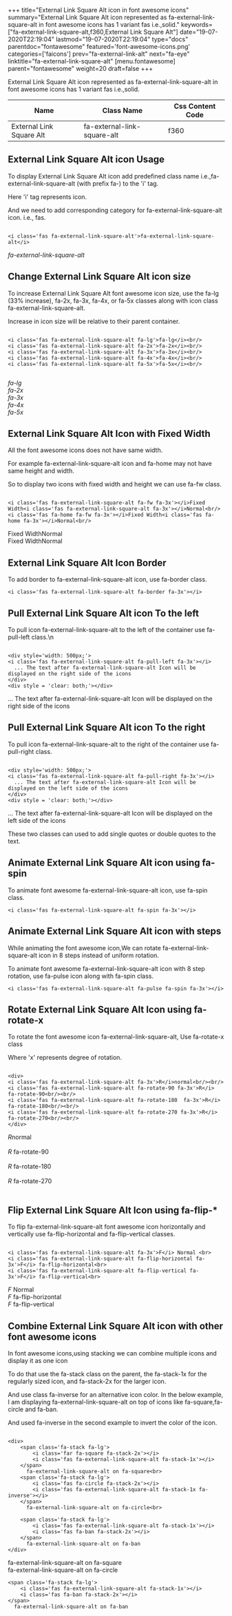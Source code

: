 +++
title="External Link Square Alt icon in font awesome icons"
summary="External Link Square Alt icon represented as fa-external-link-square-alt in font awesome icons has 1 variant fas i.e.,solid."
keywords=["fa-external-link-square-alt,f360,External Link Square Alt"]
date="19-07-2020T22:19:04"
lastmod="19-07-2020T22:19:04"
type="docs"
parentdoc="fontawesome"
featured='font-awesome-icons.png'
categories=['faicons']
prev="fa-external-link-alt"
next="fa-eye"
linktitle="fa-external-link-square-alt"
[menu.fontawesome]
parent="fontawesome"
weight=20
draft=false
+++


External Link Square Alt icon represented as fa-external-link-square-alt in font awesome icons has 1 variant fas i.e.,solid.

<div class='table-responsive'><table class='table'><thead><tr><th>Name</th><th>Class Name</th><th>Css Content Code</th></tr></thead><tbody><tr><td>External Link Square Alt</td><td>fa-external-link-square-alt</td><td>f360</td></tr></tbody></table></div>



## External Link Square Alt icon Usage

To display External Link Square Alt icon add predefined class name i.e.,fa-external-link-square-alt (with prefix fa-) to the 'i' tag.

Here 'i' tag represents icon.

And we need to add corresponding category for fa-external-link-square-alt icon. i.e., fas.


```

<i class='fas fa-external-link-square-alt'>fa-external-link-square-alt</i>
```

<i class='fas fa-external-link-square-alt'>fa-external-link-square-alt</i>




## Change External Link Square Alt icon size
To increase External Link Square Alt font awesome icon size, use the fa-lg (33% increase), fa-2x, fa-3x, fa-4x, or fa-5x classes along with icon class fa-external-link-square-alt.

Increase in icon size will be relative to their parent container. 

```

<i class='fas fa-external-link-square-alt fa-lg'>fa-lg</i><br/>
<i class='fas fa-external-link-square-alt fa-2x'>fa-2x</i><br/>
<i class='fas fa-external-link-square-alt fa-3x'>fa-3x</i><br/>
<i class='fas fa-external-link-square-alt fa-4x'>fa-4x</i><br/>
<i class='fas fa-external-link-square-alt fa-5x'>fa-5x</i><br/>
            
```

<i class='fas fa-external-link-square-alt fa-lg'>fa-lg</i><br/>
<i class='fas fa-external-link-square-alt fa-2x'>fa-2x</i><br/>
<i class='fas fa-external-link-square-alt fa-3x'>fa-3x</i><br/>
<i class='fas fa-external-link-square-alt fa-4x'>fa-4x</i><br/>
<i class='fas fa-external-link-square-alt fa-5x'>fa-5x</i><br/>
            



## External Link Square Alt Icon with Fixed Width 

All the font awesome icons does not have same width.

For example fa-external-link-square-alt icon and fa-home may not have same height and width.

So to display two icons with fixed width and height we can use fa-fw class.


```

<i class='fas fa-external-link-square-alt fa-fw fa-3x'></i>Fixed Width<i class='fas fa-external-link-square-alt fa-3x'></i>Normal<br/>
<i class='fas fa-home fa-fw fa-3x'></i>Fixed Width<i class='fas fa-home fa-3x'></i>Normal<br/>
```

<i class='fas fa-external-link-square-alt fa-fw fa-3x'></i>Fixed Width<i class='fas fa-external-link-square-alt fa-3x'></i>Normal<br/>
<i class='fas fa-home fa-fw fa-3x'></i>Fixed Width<i class='fas fa-home fa-3x'></i>Normal<br/>



## External Link Square Alt Icon Border 

To add border to fa-external-link-square-alt icon, use fa-border class.


```
<i class='fas fa-external-link-square-alt fa-border fa-3x'></i>

```
<i class='fas fa-external-link-square-alt fa-border fa-3x'></i>





## Pull External Link Square Alt icon To the left

To pull icon fa-external-link-square-alt to the left of the container use fa-pull-left class.\n

```

<div style='width: 500px;'>
<i class='fas fa-external-link-square-alt fa-pull-left fa-3x'></i>
  ... The text after fa-external-link-square-alt Icon will be displayed on the right side of the icons
</div>
<div style = 'clear: both;'></div>
```

<div style='width: 500px;'>
<i class='fas fa-external-link-square-alt fa-pull-left fa-3x'></i>
  ... The text after fa-external-link-square-alt Icon will be displayed on the right side of the icons
</div>
<div style = 'clear: both;'></div>




## Pull External Link Square Alt icon To the right
To pull icon fa-external-link-square-alt to the right of the container use fa-pull-right class.

```

<div style='width: 500px;'>
<i class='fas fa-external-link-square-alt fa-pull-right fa-3x'></i>
  ... The text after fa-external-link-square-alt Icon will be displayed on the left side of the icons
</div>
<div style = 'clear: both;'></div>
```

<div style='width: 500px;'>
<i class='fas fa-external-link-square-alt fa-pull-right fa-3x'></i>
  ... The text after fa-external-link-square-alt Icon will be displayed on the left side of the icons
</div>
<div style = 'clear: both;'></div>

These two classes can used to add single quotes or double quotes to the text.


## Animate External Link Square Alt icon using fa-spin
To animate font awesome fa-external-link-square-alt icon, use fa-spin class.

```
<i class='fas fa-external-link-square-alt fa-spin fa-3x'></i>
```
<i class='fas fa-external-link-square-alt fa-spin fa-3x'></i>




## Animate External Link Square Alt icon with steps
While animating the font awesome icon,We can rotate fa-external-link-square-alt icon in 8 steps instead of uniform rotation.

To animate font awesome fa-external-link-square-alt icon with 8 step rotation, use fa-pulse icon along with fa-spin class.


```
<i class='fas fa-external-link-square-alt fa-pulse fa-spin fa-3x'></i>

```
<i class='fas fa-external-link-square-alt fa-pulse fa-spin fa-3x'></i>





## Rotate External Link Square Alt Icon using fa-rotate-x
To rotate the font awesome icon fa-external-link-square-alt, Use fa-rotate-x class

Where 'x' represents degree of rotation.


```

<div>
<i class='fas fa-external-link-square-alt fa-3x'>R</i>normal<br/><br/>
<i class='fas fa-external-link-square-alt fa-rotate-90 fa-3x'>R</i> fa-rotate-90<br/><br/> 
<i class='fas fa-external-link-square-alt fa-rotate-180  fa-3x'>R</i> fa-rotate-180<br/><br/> 
<i class='fas fa-external-link-square-alt fa-rotate-270 fa-3x'>R</i> fa-rotate-270<br/><br/>
</div>
```

<div>
<i class='fas fa-external-link-square-alt fa-3x'>R</i>normal<br/><br/>
<i class='fas fa-external-link-square-alt fa-rotate-90 fa-3x'>R</i> fa-rotate-90<br/><br/> 
<i class='fas fa-external-link-square-alt fa-rotate-180  fa-3x'>R</i> fa-rotate-180<br/><br/> 
<i class='fas fa-external-link-square-alt fa-rotate-270 fa-3x'>R</i> fa-rotate-270<br/><br/>
</div>




## Flip External Link Square Alt Icon using fa-flip-*
To flip fa-external-link-square-alt font awesome icon horizontally and vertically use fa-flip-horizontal and fa-flip-vertical classes. 

```

<i class='fas fa-external-link-square-alt fa-3x'>F</i> Normal <br>
<i class='fas fa-external-link-square-alt fa-flip-horizontal fa-3x'>F</i> fa-flip-horizontal<br>
<i class='fas fa-external-link-square-alt fa-flip-vertical fa-3x'>F</i> fa-flip-vertical<br>
```

<i class='fas fa-external-link-square-alt fa-3x'>F</i> Normal <br>
<i class='fas fa-external-link-square-alt fa-flip-horizontal fa-3x'>F</i> fa-flip-horizontal<br>
<i class='fas fa-external-link-square-alt fa-flip-vertical fa-3x'>F</i> fa-flip-vertical<br>




## Combine External Link Square Alt icon with other font awesome icons
In font awesome icons,using stacking we can combine multiple icons and display it as one icon 

To do that use the fa-stack class on the parent, the fa-stack-1x for the regularly sized icon, and fa-stack-2x for the larger icon.

And use class fa-inverse for an alternative icon color. 
In the below example, I am displaying fa-external-link-square-alt on top of icons like fa-square,fa-circle and fa-ban.

And used fa-inverse in the second example to invert the color of the icon.

```

<div>
    <span class='fa-stack fa-lg'>
        <i class='far fa-square fa-stack-2x'></i>
        <i class='fas fa-external-link-square-alt fa-stack-1x'></i>
    </span>
      fa-external-link-square-alt on fa-square<br>
    <span class='fa-stack fa-lg'>
        <i class='fas fa-circle fa-stack-2x'></i>
        <i class='fas fa-external-link-square-alt fa-stack-1x fa-inverse'></i>
    </span>
      fa-external-link-square-alt on fa-circle<br>

    <span class='fa-stack fa-lg'>
        <i class='fas fa-external-link-square-alt fa-stack-1x'></i>
        <i class='fas fa-ban fa-stack-2x'></i>
    </span>
      fa-external-link-square-alt on fa-ban
</div>
```

<div>
    <span class='fa-stack fa-lg'>
        <i class='far fa-square fa-stack-2x'></i>
        <i class='fas fa-external-link-square-alt fa-stack-1x'></i>
    </span>
      fa-external-link-square-alt on fa-square<br>
    <span class='fa-stack fa-lg'>
        <i class='fas fa-circle fa-stack-2x'></i>
        <i class='fas fa-external-link-square-alt fa-stack-1x fa-inverse'></i>
    </span>
      fa-external-link-square-alt on fa-circle<br>

    <span class='fa-stack fa-lg'>
        <i class='fas fa-external-link-square-alt fa-stack-1x'></i>
        <i class='fas fa-ban fa-stack-2x'></i>
    </span>
      fa-external-link-square-alt on fa-ban
</div>






